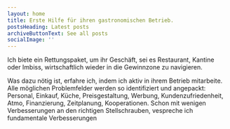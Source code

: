 ```yaml
---
layout: home
title: Erste Hilfe für ihren gastronomischen Betrieb.
postsHeading: Latest posts
archiveButtonText: See all posts
socialImage: ''
---
```

Ich biete ein Rettungspaket, um ihr Geschäft, sei es Restaurant, Kantine oder Imbiss, wirtschaftlich wieder in die Gewinnzone zu navigieren.   

Was dazu nötig ist, erfahre ich, indem ich aktiv in ihrem Betrieb mitarbeite. Alle möglichen Problemfelder werden so identifiziert und angepackt: Personal, Einkauf, Küche, Preisgestaltung, Werbung, Kundenzufriedenheit, Atmo, Finanzierung, Zeitplanung, Kooperationen.  Schon mit wenigen Verbesserungen an den richtigen Stellschrauben, vespreche ich fundamentale Verbesserungen
